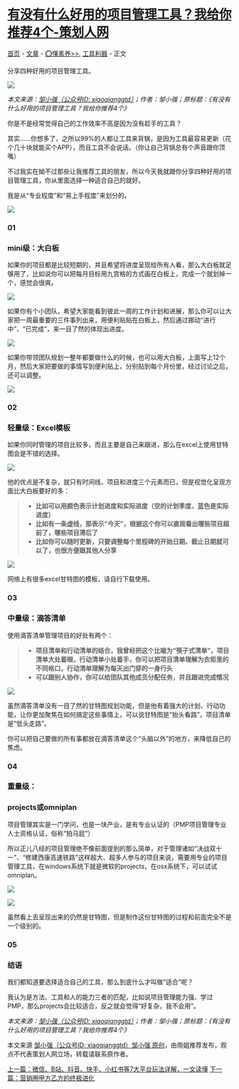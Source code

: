 # [有没有什么好用的项目管理工具？我给你推荐4个-策划人网](https://www.xplanner.com.cn/17082.html)

[首页](https://www.xplanner.com.cn/) - [文章](https://www.xplanner.com.cn/posts) - [⭕懂素养>>](https://www.xplanner.com.cn/dongsuyang), [工具利器](https://www.xplanner.com.cn/dongsuyang/gongjuliqi) - 正文

分享四种好用的项目管理工具。

[![](https://www.xplanner.com.cn/wp-content/uploads/2021/12/1200-105.png)](http://qr27.cn/B79vF0)

_本文来源：[邹小强（公众号ID: xiaoqianggtd）](https://www.xplanner.com.cn/go?url=https://mp.weixin.qq.com/s/omTCCcE2hR8syTfmmCyEGQ)；作者：邹小强；原标题：《有没有什么好用的项目管理工具？我给你推荐4个》_

你是不是经常觉得自己的工作效率不高是因为没有趁手的工具？

其实……你想多了，之所以99%的人都让工具来背锅，是因为工具最容易更新（花个几十块就能买个APP），而且工具不会说话。（你让自己背锅总有个声音跟你顶嘴）

不过我实在拗不过那些让我推荐工具的朋友，所以今天我就跟你分享四种好用的项目管理工具，你从里面选择一种适合自己的就好。

我是从“专业程度”和“易上手程度”来划分的。

![](https://www.xplanner.com.cn/wp-content/uploads/2020/11/640_3-10.png)

### 01

### mini级：大白板

如果你的项目都是比较短期的，并且希望将进度呈现给所有人看，那么大白板就足够用了，比如说你可以把每月目标用九宫格的方式画在白板上，完成一个就划掉一个，感觉会很爽。

![](https://www.xplanner.com.cn/wp-content/uploads/2020/11/640_4-13.jpg)

如果你有个小团队，希望大家能看到彼此一周的工作计划和进展，那么你可以让大家把一周最重要的三件事列出来，用便利贴贴在白板上，然后通过挪动“进行中”、“已完成”，来一目了然的体现出进度。

![](https://www.xplanner.com.cn/wp-content/uploads/2020/11/640_5-7.png)

如果你带领团队规划一整年都要做什么的时候，也可以用大白板，上面写上12个月，然后大家把要做的事情写到便利贴上，分别贴到每个月份里，经过讨论之后，还可以调整。

![](https://www.xplanner.com.cn/wp-content/uploads/2020/11/640_6-10.jpg)

### 02

### 轻量级：Excel模板

如果你同时管理的项目比较多，而且主要是自己来跟进，那么在excel上使用甘特图会是不错的选择。

![](https://www.xplanner.com.cn/wp-content/uploads/2020/11/640_7-7.png)

他的优点是不复杂，就只有时间线、项目和进度三个元素而已，但是视觉化呈现方面比大白板要好的多：

> -   **比如可以用颜色表示计划进度和实际进度（空的计划季度、蓝色是实际进度）**
> -   **比如有一条虚线，那表示“今天”，根据这个你可以直观看出哪些项目超前了，哪些项目滞后了**
> -   **比如你可以随时更新，只要调整每个里程碑的开始日期、截止日期就可以了，也很方便跟其他人分享**![有没有什么好用的项目管理工具？我给你推荐4个](data:image/gif;base64,iVBORw0KGgoAAAANSUhEUgAAAAEAAAABCAYAAAAfFcSJAAAADUlEQVQImWNgYGBgAAAABQABh6FO1AAAAABJRU5ErkJggg==)

![](https://www.xplanner.com.cn/wp-content/uploads/2020/11/640_8-8.png)

网络上有很多excel甘特图的模板，请自行下载使用。

### 03

### 中量级：滴答清单

使用滴答清单管理项目的好处有两个：

> -   **项目清单和行动清单的结合，我曾经把这个比喻为“筷子式清单”，项目清单大处着眼，行动清单小处着手，你可以把项目清单理解为衣柜里的不同格口，行动清单理解为每天出门穿的一身行头**
> -   **可以跟别人协作，你可以给团队其他成员分配任务，并且跟进完成情况**![有没有什么好用的项目管理工具？我给你推荐4个](data:image/gif;base64,iVBORw0KGgoAAAANSUhEUgAAAAEAAAABCAYAAAAfFcSJAAAADUlEQVQImWNgYGBgAAAABQABh6FO1AAAAABJRU5ErkJggg==)

![](https://www.xplanner.com.cn/wp-content/uploads/2020/11/640_9-5.png)

虽然滴答清单没有一目了然的甘特图规划功能，但是他有着强大的计划、行动功能，让你更加聚焦在如何搞定这些事情上，可以说甘特图是“抬头看路”，项目清单是“低头走路”。

你可以把自己要做的所有事都放在滴答清单这个“头脑以外”的地方，来降低自己的焦虑。

### 04

### 重量级：

### projects或omniplan

项目管理其实是一门学问，也是一块产业，是有专业认证的（PMP项目管理专业人士资格认证，俗称“拍马屁”）

所以正儿八经的项目管理绝不像前面提到的那么简单，对于管理诸如“决战双十一”、“修建西康高速铁路”这样超大、超多人参与的项目来说，需要用专业的项目管理工具，在windows系统下就是微软的projects，在osx系统下，可以试试omniplan。

![](https://www.xplanner.com.cn/wp-content/uploads/2020/11/640_10-6.jpg)

![](https://www.xplanner.com.cn/wp-content/uploads/2020/11/640_11-6.jpg)

虽然看上去呈现出来的仍然是甘特图，但是制作这份甘特图的过程和前面完全不是一个级别的。

### 05

### 结语

我们都知道要选择适合自己的工具，那么到底什么才叫做“适合”呢？

我认为是方法、工具和人的能力三者的匹配，比如说项目管理能力强、学过PMP，那么projects会比较适合，反之就会觉得“好复杂，我不会用”。

_本文来源：[邹小强（公众号ID: xiaoqianggtd）](https://www.xplanner.com.cn/go?url=https://mp.weixin.qq.com/s/omTCCcE2hR8syTfmmCyEGQ)；作者：邹小强；原标题：《有没有什么好用的项目管理工具？我给你推荐4个》_

本文来源 [邹小强（公众号ID: xiaoqianggtd）邹小强 原创](https://www.xplanner.com.cn/go?url=https://mp.weixin.qq.com/s/omTCCcE2hR8syTfmmCyEGQ)，由雨姐推荐发布，观点不代表策划人网立场，转载请联系原作者。

[上一篇：微信、B站、抖音、快手、小红书等7大平台玩法详解，一文读懂](https://www.xplanner.com.cn/17053.html "上一篇：微信、B站、抖音、快手、小红书等7大平台玩法详解，一文读懂") [下一篇：营销圈甲方乙方的终极进化](https://www.xplanner.com.cn/17093.html "下一篇：营销圈甲方乙方的终极进化")
